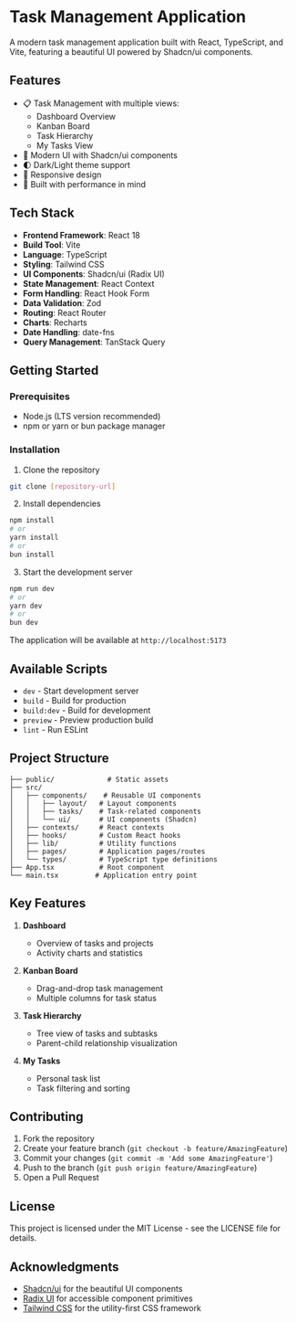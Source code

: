 # Task Management Application

A modern task management application built with React, TypeScript, and Vite, featuring a beautiful UI powered by Shadcn/ui components.

## Features

- 📋 Task Management with multiple views:
  - Dashboard Overview
  - Kanban Board
  - Task Hierarchy
  - My Tasks View
- 🎨 Modern UI with Shadcn/ui components
- 🌓 Dark/Light theme support
- 📱 Responsive design
- 🚀 Built with performance in mind

## Tech Stack

- **Frontend Framework**: React 18
- **Build Tool**: Vite
- **Language**: TypeScript
- **Styling**: Tailwind CSS
- **UI Components**: Shadcn/ui (Radix UI)
- **State Management**: React Context
- **Form Handling**: React Hook Form
- **Data Validation**: Zod
- **Routing**: React Router
- **Charts**: Recharts
- **Date Handling**: date-fns
- **Query Management**: TanStack Query

## Getting Started

### Prerequisites

- Node.js (LTS version recommended)
- npm or yarn or bun package manager

### Installation

1. Clone the repository
```bash
git clone [repository-url]
```

2. Install dependencies
```bash
npm install
# or
yarn install
# or
bun install
```

3. Start the development server
```bash
npm run dev
# or
yarn dev
# or
bun dev
```

The application will be available at `http://localhost:5173`

## Available Scripts

- `dev` - Start development server
- `build` - Build for production
- `build:dev` - Build for development
- `preview` - Preview production build
- `lint` - Run ESLint

## Project Structure

```
├── public/             # Static assets
├── src/
│   ├── components/    # Reusable UI components
│   │   ├── layout/   # Layout components
│   │   ├── tasks/    # Task-related components
│   │   └── ui/       # UI components (Shadcn)
│   ├── contexts/     # React contexts
│   ├── hooks/        # Custom React hooks
│   ├── lib/          # Utility functions
│   ├── pages/        # Application pages/routes
│   └── types/        # TypeScript type definitions
├── App.tsx           # Root component
└── main.tsx         # Application entry point
```

## Key Features

1. **Dashboard**
   - Overview of tasks and projects
   - Activity charts and statistics

2. **Kanban Board**
   - Drag-and-drop task management
   - Multiple columns for task status

3. **Task Hierarchy**
   - Tree view of tasks and subtasks
   - Parent-child relationship visualization

4. **My Tasks**
   - Personal task list
   - Task filtering and sorting

## Contributing

1. Fork the repository
2. Create your feature branch (`git checkout -b feature/AmazingFeature`)
3. Commit your changes (`git commit -m 'Add some AmazingFeature'`)
4. Push to the branch (`git push origin feature/AmazingFeature`)
5. Open a Pull Request

## License

This project is licensed under the MIT License - see the LICENSE file for details.

## Acknowledgments

- [Shadcn/ui](https://ui.shadcn.com/) for the beautiful UI components
- [Radix UI](https://www.radix-ui.com/) for accessible component primitives
- [Tailwind CSS](https://tailwindcss.com/) for the utility-first CSS framework